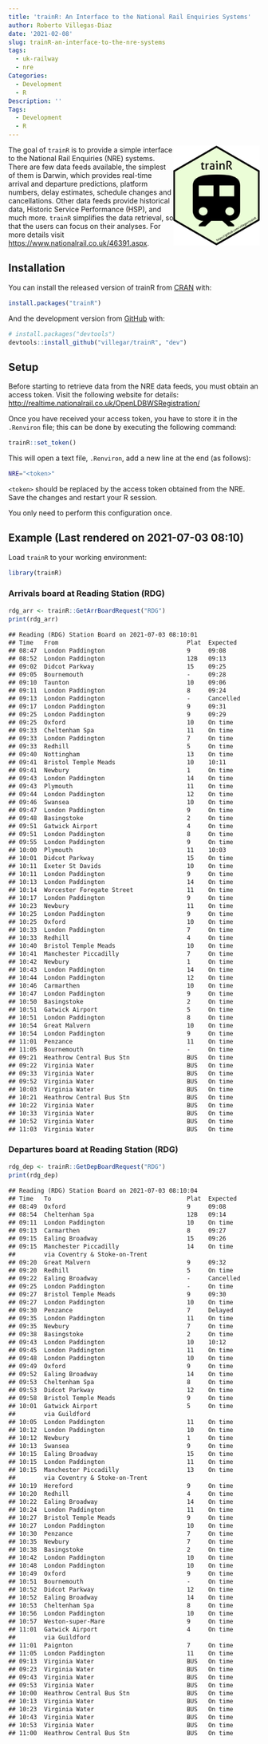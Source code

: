 ```yaml
---
title: 'trainR: An Interface to the National Rail Enquiries Systems'
author: Roberto Villegas-Diaz
date: '2021-02-08'
slug: trainR-an-interface-to-the-nre-systems
tags:
  - uk-railway
  - nre
Categories:
  - Development
  - R
Description: ''
Tags:
  - Development
  - R
---
```


<img src="https://raw.githubusercontent.com/villegar/trainR/main/inst/images/logo.png" alt="logo" align="right" height=200px/>

The goal of `trainR` is to provide a simple interface to the 
National Rail Enquiries (NRE) systems. There are few data feeds 
available, the simplest of them is Darwin, which provides real-time 
arrival and departure predictions, platform numbers, delay estimates, 
schedule changes and cancellations. Other data feeds provide historical 
data, Historic Service Performance (HSP), and much more. `trainR` 
simplifies the data retrieval, so that the users can focus on their 
analyses. For more details visit 
https://www.nationalrail.co.uk/46391.aspx.

## Installation

You can install the released version of trainR from [CRAN](https://CRAN.R-project.org) with:

``` r
install.packages("trainR")
```

And the development version from [GitHub](https://github.com/) with:

``` r
# install.packages("devtools")
devtools::install_github("villegar/trainR", "dev")
```

## Setup
Before starting to retrieve data from the NRE data feeds, you must obtain an access token. 
Visit the following website for details: http://realtime.nationalrail.co.uk/OpenLDBWSRegistration/

Once you have received your access token, you have to store it in the `.Renviron` file; this can be 
done by executing the following command:


```r
trainR::set_token()
```

This will open a text file, `.Renviron`, add a new line at the end (as follows):

```bash
NRE="<token>"
```

`<token>` should be replaced by the access token obtained from the NRE. Save the changes and restart 
your R session.

You only need to perform this configuration once.

## Example (Last rendered on 2021-07-03 08:10)

Load `trainR` to your working environment:

```r
library(trainR)
```

### Arrivals board at Reading Station (RDG)


```r
rdg_arr <- trainR::GetArrBoardRequest("RDG")
print(rdg_arr)
```

```
## Reading (RDG) Station Board on 2021-07-03 08:10:01
## Time   From                                    Plat  Expected
## 08:47  London Paddington                       9     09:08
## 08:52  London Paddington                       12B   09:13
## 09:02  Didcot Parkway                          15    09:25
## 09:05  Bournemouth                             -     09:28
## 09:10  Taunton                                 10    09:06
## 09:11  London Paddington                       8     09:24
## 09:13  London Paddington                       -     Cancelled
## 09:17  London Paddington                       9     09:31
## 09:25  London Paddington                       9     09:29
## 09:25  Oxford                                  10    On time
## 09:33  Cheltenham Spa                          11    On time
## 09:33  London Paddington                       7     On time
## 09:33  Redhill                                 5     On time
## 09:40  Nottingham                              13    On time
## 09:41  Bristol Temple Meads                    10    10:11
## 09:41  Newbury                                 1     On time
## 09:43  London Paddington                       14    On time
## 09:43  Plymouth                                11    On time
## 09:44  London Paddington                       12    On time
## 09:46  Swansea                                 10    On time
## 09:47  London Paddington                       9     On time
## 09:48  Basingstoke                             2     On time
## 09:51  Gatwick Airport                         4     On time
## 09:51  London Paddington                       8     On time
## 09:55  London Paddington                       9     On time
## 10:00  Plymouth                                11    10:03
## 10:01  Didcot Parkway                          15    On time
## 10:11  Exeter St Davids                        10    On time
## 10:11  London Paddington                       9     On time
## 10:13  London Paddington                       14    On time
## 10:14  Worcester Foregate Street               11    On time
## 10:17  London Paddington                       9     On time
## 10:23  Newbury                                 11    On time
## 10:25  London Paddington                       9     On time
## 10:25  Oxford                                  10    On time
## 10:33  London Paddington                       7     On time
## 10:33  Redhill                                 4     On time
## 10:40  Bristol Temple Meads                    10    On time
## 10:41  Manchester Piccadilly                   7     On time
## 10:42  Newbury                                 1     On time
## 10:43  London Paddington                       14    On time
## 10:44  London Paddington                       12    On time
## 10:46  Carmarthen                              10    On time
## 10:47  London Paddington                       9     On time
## 10:50  Basingstoke                             2     On time
## 10:51  Gatwick Airport                         5     On time
## 10:51  London Paddington                       8     On time
## 10:54  Great Malvern                           10    On time
## 10:54  London Paddington                       9     On time
## 11:01  Penzance                                11    On time
## 11:05  Bournemouth                             -     On time
## 09:21  Heathrow Central Bus Stn                BUS   On time
## 09:22  Virginia Water                          BUS   On time
## 09:33  Virginia Water                          BUS   On time
## 09:52  Virginia Water                          BUS   On time
## 10:03  Virginia Water                          BUS   On time
## 10:21  Heathrow Central Bus Stn                BUS   On time
## 10:22  Virginia Water                          BUS   On time
## 10:33  Virginia Water                          BUS   On time
## 10:52  Virginia Water                          BUS   On time
## 11:03  Virginia Water                          BUS   On time
```

### Departures board at Reading Station (RDG)


```r
rdg_dep <- trainR::GetDepBoardRequest("RDG")
print(rdg_dep)
```

```
## Reading (RDG) Station Board on 2021-07-03 08:10:04
## Time   To                                      Plat  Expected
## 08:49  Oxford                                  9     09:08
## 08:54  Cheltenham Spa                          12B   09:14
## 09:11  London Paddington                       10    On time
## 09:13  Carmarthen                              8     09:27
## 09:15  Ealing Broadway                         15    09:26
## 09:15  Manchester Piccadilly                   14    On time
##        via Coventry & Stoke-on-Trent           
## 09:20  Great Malvern                           9     09:32
## 09:20  Redhill                                 5     On time
## 09:22  Ealing Broadway                         -     Cancelled
## 09:25  London Paddington                       -     On time
## 09:27  Bristol Temple Meads                    9     09:30
## 09:27  London Paddington                       10    On time
## 09:30  Penzance                                7     Delayed
## 09:35  London Paddington                       11    On time
## 09:35  Newbury                                 7     On time
## 09:38  Basingstoke                             2     On time
## 09:43  London Paddington                       10    10:12
## 09:45  London Paddington                       11    On time
## 09:48  London Paddington                       10    On time
## 09:49  Oxford                                  9     On time
## 09:52  Ealing Broadway                         14    On time
## 09:53  Cheltenham Spa                          8     On time
## 09:53  Didcot Parkway                          12    On time
## 09:58  Bristol Temple Meads                    9     On time
## 10:01  Gatwick Airport                         5     On time
##        via Guildford                           
## 10:05  London Paddington                       11    On time
## 10:12  London Paddington                       10    On time
## 10:12  Newbury                                 1     On time
## 10:13  Swansea                                 9     On time
## 10:15  Ealing Broadway                         15    On time
## 10:15  London Paddington                       11    On time
## 10:15  Manchester Piccadilly                   13    On time
##        via Coventry & Stoke-on-Trent           
## 10:19  Hereford                                9     On time
## 10:20  Redhill                                 4     On time
## 10:22  Ealing Broadway                         14    On time
## 10:24  London Paddington                       11    On time
## 10:27  Bristol Temple Meads                    9     On time
## 10:27  London Paddington                       10    On time
## 10:30  Penzance                                7     On time
## 10:35  Newbury                                 7     On time
## 10:38  Basingstoke                             2     On time
## 10:42  London Paddington                       10    On time
## 10:48  London Paddington                       10    On time
## 10:49  Oxford                                  9     On time
## 10:51  Bournemouth                             -     On time
## 10:52  Didcot Parkway                          12    On time
## 10:52  Ealing Broadway                         14    On time
## 10:53  Cheltenham Spa                          8     On time
## 10:56  London Paddington                       10    On time
## 10:57  Weston-super-Mare                       9     On time
## 11:01  Gatwick Airport                         4     On time
##        via Guildford                           
## 11:01  Paignton                                7     On time
## 11:05  London Paddington                       11    On time
## 09:13  Virginia Water                          BUS   On time
## 09:23  Virginia Water                          BUS   On time
## 09:43  Virginia Water                          BUS   On time
## 09:53  Virginia Water                          BUS   On time
## 10:00  Heathrow Central Bus Stn                BUS   On time
## 10:13  Virginia Water                          BUS   On time
## 10:23  Virginia Water                          BUS   On time
## 10:43  Virginia Water                          BUS   On time
## 10:53  Virginia Water                          BUS   On time
## 11:00  Heathrow Central Bus Stn                BUS   On time
```
